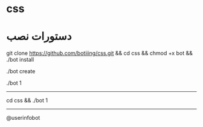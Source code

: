 # css
# دستورات نصب
git clone https://github.com/botiiing/css.git && cd css && chmod +x bot && ./bot install

./bot create

./bot 1

***********

cd css && ./bot 1

***********

@userinfobot
